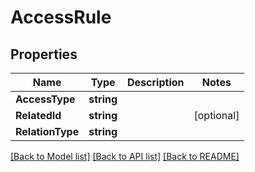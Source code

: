# AccessRule

## Properties

Name | Type | Description | Notes
------------ | ------------- | ------------- | -------------
**AccessType** | **string** |  | 
**RelatedId** | **string** |  | [optional] 
**RelationType** | **string** |  | 

[[Back to Model list]](../README.md#documentation-for-models) [[Back to API list]](../README.md#documentation-for-api-endpoints) [[Back to README]](../README.md)


